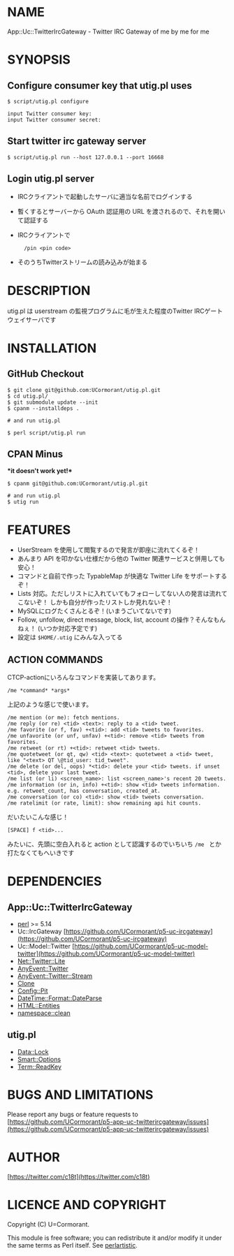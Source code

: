 # NAME

App::Uc::TwitterIrcGateway - Twitter IRC Gateway of me by me for me

# SYNOPSIS

## Configure consumer key that utig.pl uses

    $ script/utig.pl configure

    input Twitter consumer key:
    input Twitter consumer secret:

## Start twitter irc gateway server

    $ script/utig.pl run --host 127.0.0.1 --port 16668

## Login utig.pl server

- IRCクライアントで起動したサーバに適当な名前でログインする
- 暫くするとサーバーから OAuth 認証用の URL を渡されるので、それを開いて認証する
- IRCクライアントで

        /pin <pin code>
- そのうちTwitterストリームの読み込みが始まる

# DESCRIPTION

utig.pl は userstream の監視プログラムに毛が生えた程度のTwitter IRCゲートウェイサーバです

# INSTALLATION

## GitHub Checkout

    $ git clone git@github.com:UCormorant/utig.pl.git
    $ cd utig.pl/
    $ git submodule update --init
    $ cpanm --installdeps .

    # and run utig.pl

    $ perl script/utig.pl run

## CPAN Minus

__\*it doesn't work yet!\*__

    $ cpanm git@github.com:UCormorant/utig.pl.git

    # and run utig.pl
    $ utig run

# FEATURES

- UserStream を使用して閲覧するので発言が即座に流れてくるぞ！
- あんまり API を叩かない仕様だから他の Twitter 関連サービスと併用しても安心！
- コマンドと自前で作った TypableMap が快適な Twitter Life をサポートするぞ！
- Lists 対応。ただしリストに入れていてもフォローしてない人の発言は流れてこないぞ！
しかも自分が作ったリストしか見れないぞ！
- MySQLにログたくさんとるぞ！(いまうごいてないです)
- Follow, unfollow, direct message, block, list, account の操作？そんなもんねぇ！
(いつか対応予定です)
- 設定は `$HOME/.utig` にみんな入ってる

## ACTION COMMANDS

CTCP-actionにいろんなコマンドを実装してあります。

    /me *command* *args*

上記のような感じで使います。

    /me mention (or me): fetch mentions.
    /me reply (or re) <tid> <text>: reply to a <tid> tweet.
    /me favorite (or f, fav) +<tid>: add <tid> tweets to favorites.
    /me unfavorite (or unf, unfav) +<tid>: remove <tid> tweets from favorites.
    /me retweet (or rt) +<tid>: retweet <tid> tweets.
    /me quotetweet (or qt, qw) <tid> <text>: quotetweet a <tid> tweet, like "<text> QT \@tid_user: tid_tweet".
    /me delete (or del, oops) *<tid>: delete your <tid> tweets. if unset <tid>, delete your last tweet.
    /me list (or li) <screen_name>: list <screen_name>'s recent 20 tweets.
    /me information (or in, info) +<tid>: show <tid> tweets information. e.g. retweet_count, has conversation, created_at.
    /me conversation (or co) <tid>: show <tid> tweets conversation.
    /me ratelimit (or rate, limit): show remaining api hit counts.

だいたいこんな感じ！

    [SPACE] f <tid>...

みたいに、先頭に空白入れると action として認識するのでいちいち `/me ` とか打たなくてもへいきです

# DEPENDENCIES

## App::Uc::TwitterIrcGateway

- [perl](http://search.cpan.org/perldoc?perl) >= 5.14
- Uc::IrcGateway [https://github.com/UCormorant/p5-uc-ircgateway](https://github.com/UCormorant/p5-uc-ircgateway)
- Uc::Model::Twitter [https://github.com/UCormorant/p5-uc-model-twitter](https://github.com/UCormorant/p5-uc-model-twitter)
- [Net::Twitter::Lite](http://search.cpan.org/perldoc?Net::Twitter::Lite)
- [AnyEvent::Twitter](http://search.cpan.org/perldoc?AnyEvent::Twitter)
- [AnyEvent::Twitter::Stream](http://search.cpan.org/perldoc?AnyEvent::Twitter::Stream)
- [Clone](http://search.cpan.org/perldoc?Clone)
- [Config::Pit](http://search.cpan.org/perldoc?Config::Pit)
- [DateTime::Format::DateParse](http://search.cpan.org/perldoc?DateTime::Format::DateParse)
- [HTML::Entities](http://search.cpan.org/perldoc?HTML::Entities)
- [namespace::clean](http://search.cpan.org/perldoc?namespace::clean)

## utig.pl

- [Data::Lock](http://search.cpan.org/perldoc?Data::Lock)
- [Smart::Options](http://search.cpan.org/perldoc?Smart::Options)
- [Term::ReadKey](http://search.cpan.org/perldoc?Term::ReadKey)

# BUGS AND LIMITATIONS

Please report any bugs or feature requests to
[https://github.com/UCormorant/p5-app-uc-twitterircgateway/issues](https://github.com/UCormorant/p5-app-uc-twitterircgateway/issues)

# AUTHOR

[https://twitter.com/c18t](https://twitter.com/c18t)

# LICENCE AND COPYRIGHT

Copyright (C) U=Cormorant.

This module is free software; you can redistribute it and/or
modify it under the same terms as Perl itself. See [perlartistic](http://search.cpan.org/perldoc?perlartistic).

